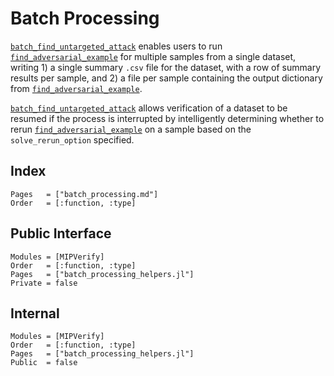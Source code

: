 # Batch Processing

[`batch_find_untargeted_attack`](@ref) enables users to run [`find_adversarial_example`](@ref) for
multiple samples from a single dataset, writing 1) a single summary `.csv` file for the dataset,
with a row of summary results per sample, and 2) a file per sample containing the output dictionary
from [`find_adversarial_example`](@ref).

[`batch_find_untargeted_attack`](@ref) allows verification of a dataset to be resumed if the process
is interrupted by intelligently determining whether to rerun [`find_adversarial_example`](@ref) on a
sample based on the `solve_rerun_option` specified.

## Index

```@index
Pages   = ["batch_processing.md"]
Order   = [:function, :type]
```

## Public Interface

```@autodocs
Modules = [MIPVerify]
Order   = [:function, :type]
Pages   = ["batch_processing_helpers.jl"]
Private = false
```

## Internal

```@autodocs
Modules = [MIPVerify]
Order   = [:function, :type]
Pages   = ["batch_processing_helpers.jl"]
Public  = false
```
